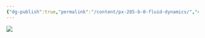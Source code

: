 ```yaml
---
{"dg-publish":true,"permalink":"/content/px-285-b-0-fluid-dynamics/","created":"2024-11-27T22:45:28.327+00:00","updated":"2024-11-27T22:45:31.095+00:00"}
---
```


<img src = 'https://www.thisiscolossal.com/wp-content/uploads/2018/12/agifcolossalflow2.gif'  class = 'banner'>

